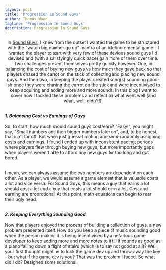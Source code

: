 ```yaml
---
layout: post
title: 'Progression In Sound Guys'
author: Thomas Wood
tagline: 'Progression In Sound Guys'
description: Progression In Sound Guys
---
```


<p align="center">
  In <a href="https://twood27897.github.io/pages/sound-guys.html">Sound Guys</a>, I knew from the outset I wanted the game to be structured with the "watch big number go up" mantra of an idle/incremental game - I wanted the player to start with very few of these devious sound guys I'd devised and (with a satisfyingly quick pace) gain more of them over time. Two challenges present themselves pretty quickly however. One, in balancing the cost of buying new guys vs how much they gave back so that players chased the carrot on the stick of collecting and placing new sound guys. And then two, in keeping the player created song(s) sounding good-ish once they were chasing the carrot on the stick and were incentivised to keep acquiring and adding more and more sounds. In this blog I want to cover how I tackled these problems and reflect on what went well (and what, well, didn't!).<br/><br/>

<b><i>1. Balancing Cost vs Earnings of Guys</b></i><br/><br/>
  So, to start, how much should sound guys cost/earn? "Easy!", you might say, "Small numbers and then bigger numbers later on", and, to be honest, that isn't far off. But when just guess-timating and semi-randomly assigning costs and earnings, I found I ended up with inconsistent pacing; periods where players flew through buying new guys; but more importantly gaps when players weren't able to afford any new guys for too long and got bored. <br/><br/>
  
  I mean, we can always assume the two numbers are dependent on each other. As a player, we would assume a game element that is valuable costs a lot and vice versa. For Sound Guys, this means a guy that earns a lot should cost a lot and a guy that costs a lot should earn a lot. Cost and earning are proprotional. At this point, math equations can begin to rear their ugly head. <br/><br/>

<b><i>2. Keeping Everything Sounding Good</b></i><br/><br/>
  Now that players enjoyed the process of building a collection of guys, a new problem presented itself. How do you keep a piece of music sounding good when the person making it is being incentivised by a nefarious game developer to keep adding more and more notes to it till it sounds as good as a piano falling down a flight of stairs (which is to say not good at all)? Well, your first thought might be to lock the game dev up and throw away the key - but what if the game dev is you? That was the problem I faced. So what did I do? Designed some solutions!
</p>
